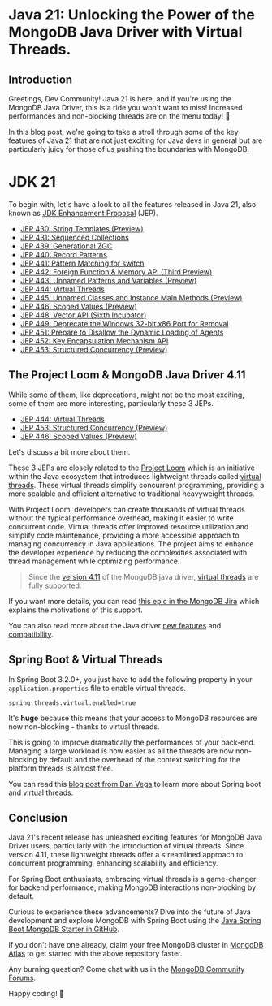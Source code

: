 # Java 21: Unlocking the Power of the MongoDB Java Driver with Virtual Threads.

## Introduction

Greetings, Dev Community! Java 21 is here, and if you're using the MongoDB Java Driver, this is a ride you won't want to
miss! Increased performances and non-blocking threads are on the menu today! 🚀

In this blog post, we're going to take a stroll through some of the key features of Java 21 that are not just exciting
for Java devs in general but are particularly juicy for those of us pushing the boundaries with MongoDB.

# JDK 21

To begin with, let's have a look to all the features released in Java 21, also known
as [JDK Enhancement Proposal](https://en.wikipedia.org/wiki/JDK_Enhancement_Proposal) (JEP).

- [JEP 430: String Templates (Preview)](https://openjdk.org/jeps/430)
- [JEP 431: Sequenced Collections](https://openjdk.org/jeps/431)
- [JEP 439: Generational ZGC](https://openjdk.org/jeps/439)
- [JEP 440: Record Patterns](https://openjdk.org/jeps/440)
- [JEP 441: Pattern Matching for switch](https://openjdk.org/jeps/441)
- [JEP 442: Foreign Function & Memory API (Third Preview)](https://openjdk.org/jeps/442)
- [JEP 443: Unnamed Patterns and Variables (Preview)](https://openjdk.org/jeps/443)
- [JEP 444: Virtual Threads](https://openjdk.org/jeps/444)
- [JEP 445: Unnamed Classes and Instance Main Methods (Preview)](https://openjdk.org/jeps/445)
- [JEP 446: Scoped Values (Preview)](https://openjdk.org/jeps/446)
- [JEP 448: Vector API (Sixth Incubator)](https://openjdk.org/jeps/448)
- [JEP 449: Deprecate the Windows 32-bit x86 Port for Removal](https://openjdk.org/jeps/449)
- [JEP 451: Prepare to Disallow the Dynamic Loading of Agents](https://openjdk.org/jeps/451)
- [JEP 452: Key Encapsulation Mechanism API](https://openjdk.org/jeps/452)
- [JEP 453: Structured Concurrency (Preview)](https://openjdk.org/jeps/453)

## The Project Loom & MongoDB Java Driver 4.11

While some of them, like deprecations, might not be the most exciting, some of them are more interesting, particularly
these 3 JEPs.

- [JEP 444: Virtual Threads](https://openjdk.org/jeps/444)
- [JEP 453: Structured Concurrency (Preview)](https://openjdk.org/jeps/453)
- [JEP 446: Scoped Values (Preview)](https://openjdk.org/jeps/446)

Let's discuss a bit more about them.

These 3 JEPs are closely related to the [Project Loom](https://wiki.openjdk.org/display/loom/Main) which is an
initiative within the Java
ecosystem that introduces lightweight threads
called [virtual threads](https://docs.oracle.com/en/java/javase/21/core/virtual-threads.html). These virtual threads
simplify concurrent programming, providing a more scalable and efficient alternative to traditional heavyweight threads.

With Project Loom, developers can create thousands of virtual threads without the
typical performance overhead, making it easier to write concurrent code. Virtual threads offer improved resource
utilization and simplify code maintenance, providing a more accessible approach to managing concurrency in Java
applications. The project aims to enhance the developer experience by reducing the complexities associated with thread
management while optimizing performance.

> Since the [version 4.11](https://www.mongodb.com/docs/drivers/java/sync/current/whats-new/#new-features-in-4.11) of
> the
> MongoDB java driver, [virtual threads](https://docs.oracle.com/en/java/javase/21/core/virtual-threads.html) are fully
> supported.

If you want more details, you can read [this epic in the MongoDB Jira](https://jira.mongodb.org/browse/JAVA-4649) which
explains the motivations of this support.

You can also read more about the Java
driver [new features](https://www.mongodb.com/docs/drivers/java/sync/current/whats-new/)
and [compatibility](https://www.mongodb.com/docs/drivers/java/sync/current/compatibility/).

## Spring Boot & Virtual Threads

In Spring Boot 3.2.0+, you just have to add the following property in your `application.properties` file
to enable virtual threads.

```properties
spring.threads.virtual.enabled=true
```

It's **huge** because this means that your access to MongoDB resources are now non-blocking - thanks to virtual threads.

This is going to improve dramatically the performances of your back-end. Managing a large workload is now easier as all
the threads are now non-blocking by default and the overhead of the context switching for the platform threads is almost
free.

You can read this [blog post from Dan Vega](https://www.danvega.dev/blog/virtual-threads-spring-boot) to learn more
about Spring boot and virtual threads.

## Conclusion

Java 21's recent release has unleashed exciting features for MongoDB Java Driver users, particularly with the
introduction of virtual threads. Since version 4.11, these lightweight threads offer a streamlined approach to
concurrent programming, enhancing scalability and efficiency.

For Spring Boot enthusiasts, embracing virtual threads is a game-changer for backend performance, making MongoDB
interactions non-blocking by default.

Curious to experience these advancements? Dive into the future of Java development and explore MongoDB with Spring Boot
using
the [Java Spring Boot MongoDB Starter in GitHub]( https://github.com/mongodb-developer/java-spring-boot-mongodb-starter).

If you don't have one already, claim your free MongoDB cluster
in [MongoDB Atlas](https://www.mongodb.com/atlas/database) to get started with the above repository faster.

Any burning question? Come chat with us in the [MongoDB Community Forums](https://www.mongodb.com/community/forums/).

Happy coding! 🚀
